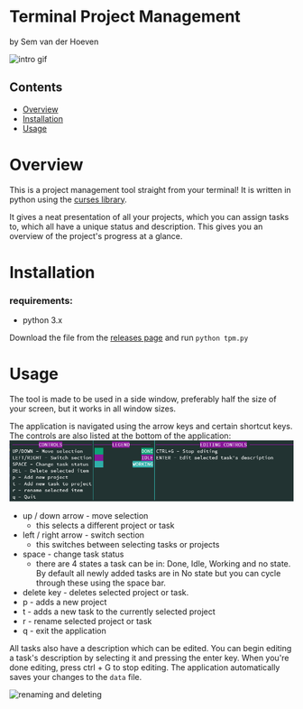 # Terminal Project Management
by Sem van der Hoeven

![intro gif](img/1.gif)

## Contents

- [Overview](#Overview)
- [Installation](#Installation)
- [Usage](#Usage)

# Overview
This is a project management tool straight from your terminal!
It is written in python using the [curses library](https://docs.python.org/3/library/curses.html).

It gives a neat presentation of all your projects, which you can assign tasks to, which all have a unique status and description. This gives you an overview of the project's progress at a glance.

# Installation

### requirements:
- python 3.x

Download the file from the [releases page](https://github.com/SemvdH/terminal-project-management/releases) and run `python tpm.py`

# Usage
The tool is made to be used in a side window, preferably half the size of your screen, but it works in all 
window sizes.

The application is navigated using the arrow keys and certain shortcut keys. The controls are also listed at the bottom of the application:
![controls image](img/controls.png)
     
 - up / down arrow - move selection
    - this selects a different project or task
 - left / right arrow - switch section
    - this switches between selecting tasks or projects
 - space - change task status
    - there are 4 states a task can be in: Done, Idle, Working and no state. By default all newly added tasks are in No state but you can cycle through these using the space bar.
 - delete key - deletes selected project or task.
 - p - adds a new project
 - t - adds a new task to the currently selected project
 - r - rename selected project or task
 - q - exit the application

All tasks also have a description which can be edited. You can begin editing a task's description by selecting it and pressing the enter key. When you're done editing, press ctrl + G to stop editing. The application automatically saves your changes to the `data` file.

![renaming and deleting](img/2.gif)
